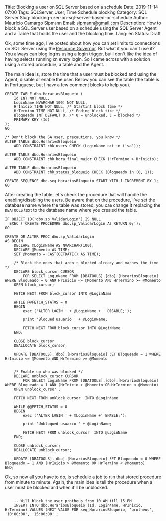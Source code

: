Title: Blocking a user on SQL Server based on a schedule
Date: 2019-11-14 07:00
Tags: SQLServer, User, Time Schedule blocking
Category: SQL Server
Slug: blocking-user-on-sql-server-based-on-schedule
Author: Maurício Camargo Sipmann
Email: sipmann@gmail.com
Description: How to block a SQL Server user based on a schedule using the SQL Server Agent and a Table that holds the user and the blocking time.
Lang: en
Status: Draft

Ok, some time ago, I've posted about how you can set limits to connections on SQL Server using the [Resource Governor](https://www.sipmann.com/limiting-connection-resources-sql-server.html#.X6Cz8IhKhPY). But what if you can't use it? You always can blog logins using a login trigger, but I don't like the idea of having selects running on every login. So I came across with a solution using a stored procedure, a table and the Agent.

The main idea is, store the time that a user must be blocked and using the Agent, disable or enable the user. Bellow you can see the table (the table is in Portuguese, but I have a few comment blocks to help you).

```mssql
CREATE TABLE dbo.HorariosBloqueio (
	Id INT NOT NULL,
	LoginName NVARCHAR(100) NOT NULL,
	HrInicio TIME NOT NULL, /* Startint block time */
	HrTermino TIME NOT NULL, /* Ending block time */
	Bloqueado INT DEFAULT 0, /* 0 = unblocked, 1 = blocked */
	PRIMARY KEY (Id)
);
GO

/* Don't block the SA user, precautions, you know */
ALTER TABLE dbo.HorariosBloqueio
	ADD CONSTRAINT chk_users CHECK (LoginName not in ('sa'));

ALTER TABLE dbo.HorariosBloqueio
	ADD CONSTRAINT chk_hora_final_maior CHECK (HrTermino > HrInicio);

ALTER TABLE dbo.HorariosBloqueio
	ADD CONSTRAINT chk_status_bloqueio CHECK (Bloqueado in (0, 1));

CREATE SEQUENCE dbo.seq_HorariosBloqueio START WITH 1 INCREMENT BY 1;
GO
```

After creating the table, let's check the procedure that will handle the enabling/disabling the users. Be aware that on the procedure, I've set the database name where the table was stored, you can change it replacing the `DBATOOLS` text to the database name where you created the table.

```mssql
IF OBJECT_ID('dbo.sp_ValidarLogin') IS NULL
  EXEC ('CREATE PROCEDURE dbo.sp_ValidarLogin AS RETURN 0;');
GO

CREATE OR ALTER PROC dbo.sp_ValidarLogin
AS BEGIN
	DECLARE @LoginName AS NVARCHAR(100);
	DECLARE @Momento AS TIME;
	SET @Momento = CAST(GETDATE() AS TIME);
	
    /* Block the ones that aren't blocked already and maches the time */
	DECLARE block_cursor CURSOR
		FOR SELECT LoginName FROM [DBATOOLS].[dbo].[HorariosBloqueio] WHERE Bloqueado = 0 AND HrInicio <= @Momento AND HrTermino >= @Momento
	OPEN block_cursor;

	FETCH NEXT FROM block_cursor INTO @LoginName

	WHILE @@FETCH_STATUS = 0
	BEGIN
		exec ('ALTER LOGIN ' + @LoginName + ' DISABLE;');

		print 'Bloqued usuario ' + @LoginName;

		FETCH NEXT FROM block_cursor INTO @LoginName
	END;

	CLOSE block_cursor;
	DEALLOCATE block_cursor;

	UPDATE [DBATOOLS].[dbo].[HorariosBloqueio] SET Bloqueado = 1 WHERE HrInicio <= @Momento AND HrTermino >= @Momento

	
	/* Enable up who was blocked */
	DECLARE unblock_cursor CURSOR
		FOR SELECT LoginName FROM [DBATOOLS].[dbo].[HorariosBloqueio] WHERE Bloqueado = 1 AND (HrInicio > @Momento OR HrTermino < @Momento)
	OPEN unblock_cursor ;

	FETCH NEXT FROM unblock_cursor  INTO @LoginName

	WHILE @@FETCH_STATUS = 0
	BEGIN
		exec ('ALTER LOGIN ' + @LoginName +' ENABLE;');

		print 'Unbloqued usuario ' + @LoginName;

		FETCH NEXT FROM unblock_cursor  INTO @LoginName
	END;

	CLOSE unblock_cursor;
	DEALLOCATE unblock_cursor;

	UPDATE [DBATOOLS].[dbo].[HorariosBloqueio] SET Bloqueado = 0 WHERE Bloqueado = 1 AND (HrInicio > @Momento OR HrTermino < @Momento)
END;
```

Ok, so now all you have to do, is schedule a job to run that stored procedure from minute to minute. Again, the main idea is tell the procedure when a user must be blocked and when it'll be unblocked. 

```mssql
    
    -- Will block the user protheus from 10 AM till 15 PM
    INSERT INTO dbo.HorariosBloqueio (Id, LoginName, HrInicio, HrTermino) VALUES (NEXT VALUE FOR seq_HorariosBloqueio, 'protheus', '10:00:00', '15:00:00');
    
```